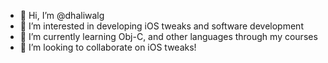- 👋 Hi, I’m @dhaliwalg
- 👀 I’m interested in developing iOS tweaks and software development
- 🌱 I’m currently learning Obj-C, and other languages through my courses
- 💞️ I’m looking to collaborate on iOS tweaks!
